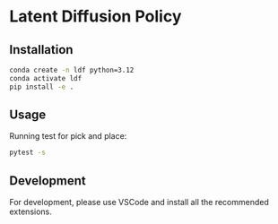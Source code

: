 # Latent Diffusion Policy

## Installation

```bash
conda create -n ldf python=3.12
conda activate ldf
pip install -e .
```

## Usage

Running test for pick and place:

```bash
pytest -s
```

## Development

For development, please use VSCode and install all the recommended extensions.
